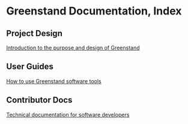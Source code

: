 Greenstand Documentation, Index
===============================

## Project Design
[Introduction to the purpose and design of Greenstand](project-design/index.md)

## User Guides
[How to use Greenstand software tools](user-guides/index.md)

## Contributor Docs
[Technical documentation for software developers](contributor-docs/index.md)

